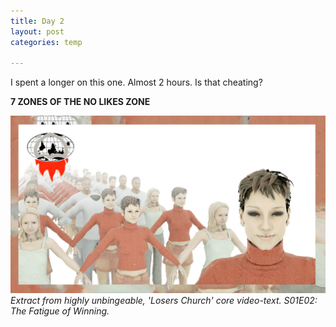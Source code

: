 ```yaml
---
title: Day 2
layout: post
categories: temp

---
```


I spent a longer on this one. Almost 2 hours. Is that cheating?

**7 ZONES OF THE NO LIKES ZONE**

![](/assets/7days/2.png)
_Extract from highly unbingeable, 'Losers Church' core video-text. S01E02: The Fatigue of Winning._
